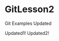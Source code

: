 # GitLesson2
Git Examples Updated

Updated1!
Updated2!















































